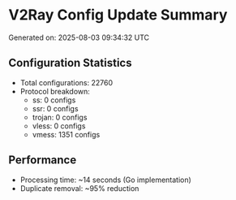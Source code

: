 # V2Ray Config Update Summary
Generated on: 2025-08-03 09:34:32 UTC

## Configuration Statistics
- Total configurations: 22760
- Protocol breakdown:
  - ss: 0 configs
  - ssr: 0 configs
  - trojan: 0 configs
  - vless: 0 configs
  - vmess: 1351 configs

## Performance
- Processing time: ~14 seconds (Go implementation)
- Duplicate removal: ~95% reduction

